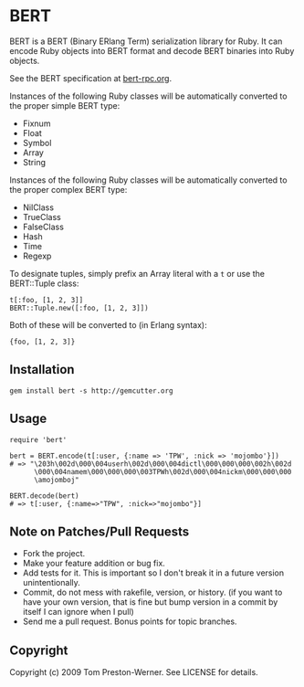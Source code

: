 BERT
====

BERT is a BERT (Binary ERlang Term) serialization library for Ruby. It can
encode Ruby objects into BERT format and decode BERT binaries into Ruby
objects.

See the BERT specification at [bert-rpc.org](http://bert-rpc.org).

Instances of the following Ruby classes will be automatically converted to the proper simple BERT type:

* Fixnum
* Float
* Symbol
* Array
* String

Instances of the following Ruby classes will be automatically converted to the proper complex BERT type:

* NilClass
* TrueClass
* FalseClass
* Hash
* Time
* Regexp

To designate tuples, simply prefix an Array literal with a `t` or use the BERT::Tuple class:

    t[:foo, [1, 2, 3]]
    BERT::Tuple.new([:foo, [1, 2, 3]])

Both of these will be converted to (in Erlang syntax):

    {foo, [1, 2, 3]}


Installation
------------

    gem install bert -s http://gemcutter.org


Usage
-----

    require 'bert'
    
    bert = BERT.encode(t[:user, {:name => 'TPW', :nick => 'mojombo'}])
    # => "\203h\002d\000\004userh\002d\000\004dictl\000\000\000\002h\002d
          \000\004namem\000\000\000\003TPWh\002d\000\004nickm\000\000\000
          \amojomboj"
    
    BERT.decode(bert)
    # => t[:user, {:name=>"TPW", :nick=>"mojombo"}]



Note on Patches/Pull Requests
-----------------------------

* Fork the project.
* Make your feature addition or bug fix.
* Add tests for it. This is important so I don't break it in a
  future version unintentionally.
* Commit, do not mess with rakefile, version, or history.
  (if you want to have your own version, that is fine but
   bump version in a commit by itself I can ignore when I pull)
* Send me a pull request. Bonus points for topic branches.


Copyright
---------

Copyright (c) 2009 Tom Preston-Werner. See LICENSE for details.
